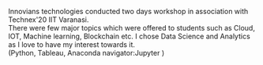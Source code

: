 Innovians technologies conducted two days workshop in association with Technex'20 IIT Varanasi.  
There were few major topics which were offered to students such as Cloud, IOT, Machine learning, Blockchain etc.
I chose Data Science and Analytics as I love to have my interest towards it.  
(Python, Tableau, Anaconda navigator:Jupyter )
